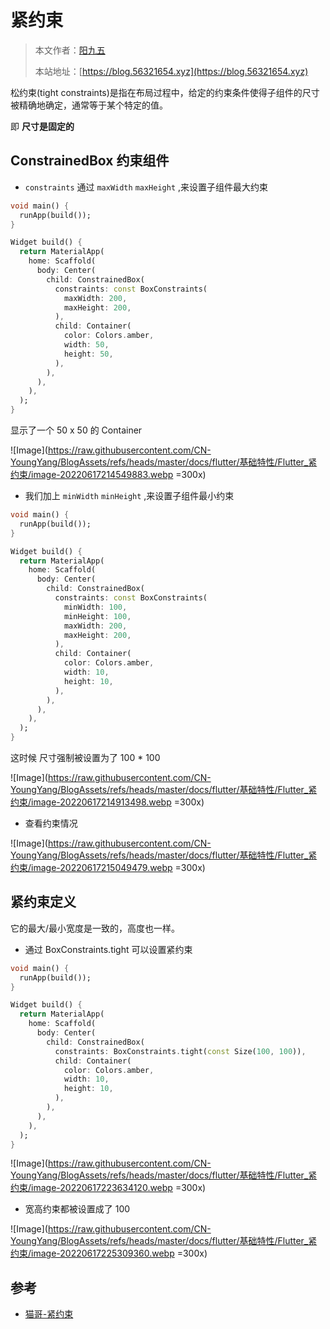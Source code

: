 # 紧约束

> 本文作者：[阳九五](https://github.com/CN-YoungYang)
>
> 本站地址：[https://blog.56321654.xyz](https://blog.56321654.xyz)

松约束(tight constraints)是指在布局过程中，给定的约束条件使得子组件的尺寸被精确地确定，通常等于某个特定的值。

即 **尺寸是固定的**

## ConstrainedBox 约束组件
- `constraints` 通过 `maxWidth` `maxHeight` ,来设置子组件最大约束
```dart
void main() {
  runApp(build());
}

Widget build() {
  return MaterialApp(
    home: Scaffold(
      body: Center(
        child: ConstrainedBox(
          constraints: const BoxConstraints(
            maxWidth: 200,
            maxHeight: 200,
          ),
          child: Container(
            color: Colors.amber,
            width: 50,
            height: 50,
          ),
        ),
      ),
    ),
  );
}
```
显示了一个 50 x 50 的 Container

![Image](https://raw.githubusercontent.com/CN-YoungYang/BlogAssets/refs/heads/master/docs/flutter/基础特性/Flutter_紧约束/image-20220617214549883.webp =300x)

- 我们加上 `minWidth` `minHeight` ,来设置子组件最小约束
```dart
void main() {
  runApp(build());
}

Widget build() {
  return MaterialApp(
    home: Scaffold(
      body: Center(
        child: ConstrainedBox(
          constraints: const BoxConstraints(
            minWidth: 100,
            minHeight: 100,
            maxWidth: 200,
            maxHeight: 200,
          ),
          child: Container(
            color: Colors.amber,
            width: 10,
            height: 10,
          ),
        ),
      ),
    ),
  );
}
```
这时候 尺寸强制被设置为了 100 * 100

![Image](https://raw.githubusercontent.com/CN-YoungYang/BlogAssets/refs/heads/master/docs/flutter/基础特性/Flutter_紧约束/image-20220617214913498.webp =300x)

- 查看约束情况

![Image](https://raw.githubusercontent.com/CN-YoungYang/BlogAssets/refs/heads/master/docs/flutter/基础特性/Flutter_紧约束/image-20220617215049479.webp =300x)


## 紧约束定义
它的最大/最小宽度是一致的，高度也一样。
- 通过 BoxConstraints.tight 可以设置紧约束
```dart
void main() {
  runApp(build());
}

Widget build() {
  return MaterialApp(
    home: Scaffold(
      body: Center(
        child: ConstrainedBox(
          constraints: BoxConstraints.tight(const Size(100, 100)),
          child: Container(
            color: Colors.amber,
            width: 10,
            height: 10,
          ),
        ),
      ),
    ),
  );
}
```
![Image](https://raw.githubusercontent.com/CN-YoungYang/BlogAssets/refs/heads/master/docs/flutter/基础特性/Flutter_紧约束/image-20220617223634120.webp =300x)

- 宽高约束都被设置成了 100

![Image](https://raw.githubusercontent.com/CN-YoungYang/BlogAssets/refs/heads/master/docs/flutter/基础特性/Flutter_紧约束/image-20220617225309360.webp =300x)

## 参考
- [猫哥-紧约束](https://ducafecat.com/course/flutter-quickstart-learn/2-6-tight)